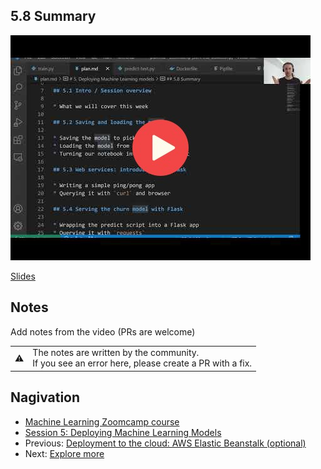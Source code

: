 ## 5.8 Summary

<a href="https://www.youtube.com/watch?v=sSAqYSk7Br4"><img src="images/thumbnail-5-08.jpg"></a>

[Slides](https://www.slideshare.net/AlexeyGrigorev/ml-zoomcamp-5-model-deployment)


## Notes

Add notes from the video (PRs are welcome)


<table>
   <tr>
      <td>⚠️</td>
      <td>
         The notes are written by the community. <br>
         If you see an error here, please create a PR with a fix.
      </td>
   </tr>
</table>


## Nagivation

* [Machine Learning Zoomcamp course](../)
* [Session 5: Deploying Machine Learning Models](./)
* Previous: [Deployment to the cloud: AWS Elastic Beanstalk (optional)](07-aws-eb.md)
* Next: [Explore more](09-explore-more.md)